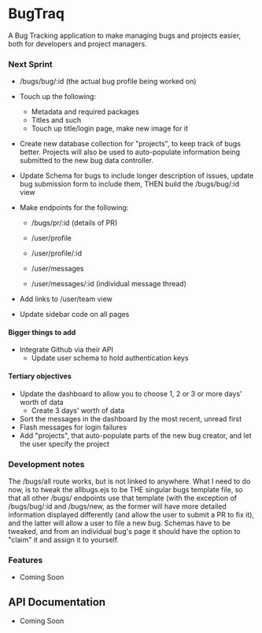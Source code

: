 # BugTraq

A Bug Tracking application to make managing bugs and projects easier, both for developers and project managers.

### Next Sprint

+ /bugs/bug/:id (the actual bug profile being worked on)
+ Touch up the following:
    + Metadata and required packages
    + Titles and such
    + Touch up title/login page, make new image for it

+ Create new database collection for "projects", to keep track of bugs better. Projects will also be used to auto-populate information being submitted to the new bug data controller.
+ Update Schema for bugs to include longer description of issues, update bug submission form to include them, THEN build the /bugs/bug/:id view
+ Make endpoints for the following:
    + /bugs/pr/:id (details of PR)

    + /user/profile
    + /user/profile/:id
    + /user/messages
    + /user/messages/:id (individual message thread)

+ Add links to /user/team view
+ Update sidebar code on all pages

#### Bigger things to add

+ Integrate Github via their API
    + Update user schema to hold authentication keys

#### Tertiary objectives

+ Update the dashboard to allow you to choose 1, 2 or 3 or more days' worth of data
    + Create 3 days' worth of data
+ Sort the messages in the dashboard by the most recent, unread first
+ Flash messages for login failures
+ Add "projects", that auto-populate parts of the new bug creator, and let the user specify the project

### Development notes

The /bugs/all route works, but is not linked to anywhere. What I need to do now, is to tweak the allbugs.ejs to be THE singular bugs template file, so that all other /bugs/ endpoints use that template (with the exception of /bugs/bug/:id and /bugs/new, as the former will have more detailed information displayed differently (and allow the user to submit a PR to fix it), and the latter will allow a user to file a new bug. Schemas have to be tweaked, and from an individual bug's page it should have the option to "claim" it and assign it to yourself.

### Features

+ Coming Soon

## API Documentation

+ Coming Soon
